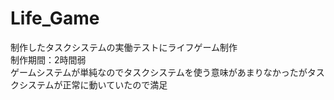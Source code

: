 # Life_Game<br>
制作したタスクシステムの実働テストにライフゲーム制作<br>
制作期間：2時間弱<br>
ゲームシステムが単純なのでタスクシステムを使う意味があまりなかったがタスクシステムが正常に動いていたので満足<br>
